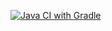 [![Java CI with Gradle](https://github.com/AnyaS55/CardDelivery2/actions/workflows/gradle.yml/badge.svg)](https://github.com/AnyaS55/CardDelivery2/actions/workflows/gradle.yml)
